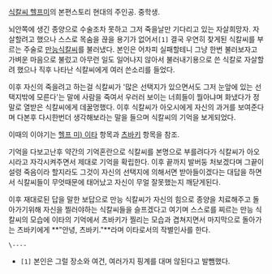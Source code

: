 [식칼씨 헬프미](%EC%8B%9D%EC%B9%BC%EC%94%A8%20%ED%97%AC%ED%94%84%20%EB%AF%B8.md)의 본편스토리
현대의 주인공. 중학생.

뇌안쪽에 생긴 종양으로 수술조차 못하고 그저 죽을날만 기다리고 있는 자살희망자. 자살할려고 했으나 스스로 목숨을 끊을 용기가 없어서`[1]`
결국 우연히 찾게된 식칼씨를 부르는 주술로 [만능식칼씨](%EC%B8%A0%EB%B0%94%ED%82%A4%28%EC%8B%9D%EC%B9%BC%EC%94%A8%29.md)를
불러냈다. 본인은 어차피 실패할테니 그냥 한번 불러보자고 가벼운 마음으로 불렀고 아무런 일도 일어나지 않아서 불러내기용으로 쓴 식칼로
자살할려 했으나 직후 나타난 식칼씨에게 여러 쓴소리를 들었다.

이후 자신의 죽을려고 하는걸 식칼씨가 '많은 선택지가 있으면서도 그저 눈앞에 있는 선택지밖에 모른다'는 말에 사람을 죽여서 우러러 보이는
너희들이 뭘아냐며 화냈다가 정말로 열받은 식칼씨에게 데꿀멍했다. 이후 식칼씨가 아오시에게 자신의 과거를 보여준다며 다본후 다시한번더
생각해보라는 말을 들으며 식칼씨의 기억을 보게되었다.

이때의 이야기는 [헬프 미) 이타](%EC%9D%B4%ED%83%80%28%EC%8B%9D%EC%B9%BC%EC%94%A8.md)
항목과 [츠바키](%EC%B8%A0%EB%B0%94%ED%82%A4%28%EC%8B%9D%EC%B9%BC%EC%94%A8%29.md)
항목을 참조.

기억을 다보고난후 약간의 기억혼란으로 식칼씨를 본명으로 부를려다가 식칼씨가 아오시라고 자각시켜주면서 제대로 기억을 확립한다. 이후 끝까지
발버둥 처보겠다며 그끝이 설령 죽음이라 할지라도 그것이 자신의 선택지에 의해서면 받아들이겠다는 대답을 하면서 식칼씨들이 무엇때문에 태어났고
자신이 무얼 잘못했는지 깨닫게된다.

이후 재대로된 답을 말한 보답으로 만능 식칼씨가 자신의 힘으로 종양을 치료해주고 돌아가기위해 자신을 찔러야하는 식칼씨들을 슬프겠다고 여기며
스스로를 찌르는 만능 식칼씨의 모습에 이타의 기억에서 츠바키가 찔리는 모습과 겹쳐지면서 마지막으로 돌아가는 츠바키에게 **"안녕,
츠바키."**라며 이타로서의 작별인사를 한다.

`\----`

  * `[1]` 본인은 그럴 장소와 여건, 여러가지 핑계를 대며 않된다고 발뺌했다.

